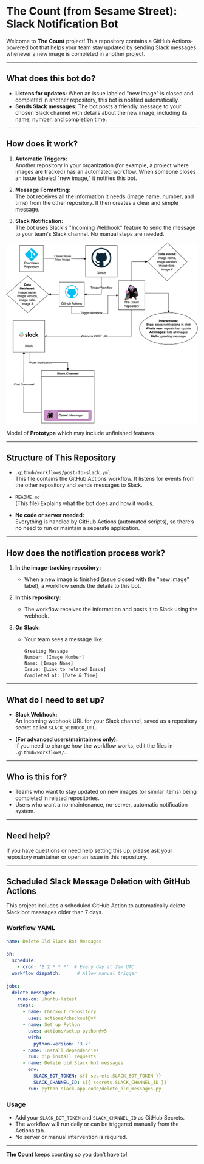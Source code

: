 # The Count (from Sesame Street): Slack Notification Bot
Welcome to **The Count** project! This repository contains a GitHub Actions-powered bot that helps your team stay updated by sending Slack messages whenever a new image is completed in another project.

---

## What does this bot do?

- **Listens for updates:** When an issue labeled "new image" is closed and completed in another repository, this bot is notified automatically.
- **Sends Slack messages:** The bot posts a friendly message to your chosen Slack channel with details about the new image, including its name, number, and completion time.

---

## How does it work?

1. **Automatic Triggers:**  
   Another repository in your organization (for example, a project where images are tracked) has an automated workflow. When someone closes an issue labeled "new image," it notifies this bot.

2. **Message Formatting:**  
   The bot receives all the information it needs (image name, number, and time) from the other repository. It then creates a clear and simple message.

3. **Slack Notification:**  
   The bot uses Slack's "Incoming Webhook" feature to send the message to your team's Slack channel. No manual steps are needed.

<p align="center">
  <img src="/assets/the-count-diagram.drawio.svg" default="the-count-diagram.drawio">
</p>

Model of **Prototype** which may include unfinished features

---

## Structure of This Repository

- `.github/workflows/post-to-slack.yml`  
  This file contains the GitHub Actions workflow. It listens for events from the other repository and sends messages to Slack.

- `README.md`  
  (This file) Explains what the bot does and how it works.

- **No code or server needed:**  
  Everything is handled by GitHub Actions (automated scripts), so there’s no need to run or maintain a separate application.

---

## How does the notification process work?

1. **In the image-tracking repository:**
   - When a new image is finished (issue closed with the "new image" label), a workflow sends the details to this bot.

2. **In this repository:**
   - The workflow receives the information and posts it to Slack using the webhook.

3. **On Slack:**
   - Your team sees a message like:
     ```
     Greeting Message
     Number: [Image Number]
     Name: [Image Name]
     Issue: [Link to related Issue]
     Completed at: [Date & Time]
     ```

---

## What do I need to set up?

- **Slack Webhook:**  
  An incoming webhook URL for your Slack channel, saved as a repository secret called `SLACK_WEBHOOK_URL`.

- **(For advanced users/maintainers only):**  
  If you need to change how the workflow works, edit the files in `.github/workflows/`.

---

## Who is this for?

- Teams who want to stay updated on new images (or similar items) being completed in related repositories.
- Users who want a no-maintenance, no-server, automatic notification system.

---

## Need help?

If you have questions or need help setting this up, please ask your repository maintainer or open an issue in this repository.

---

## Scheduled Slack Message Deletion with GitHub Actions

This project includes a scheduled GitHub Action to automatically delete Slack bot messages older than 7 days.

### Workflow YAML
```yaml
name: Delete Old Slack Bot Messages

on:
  schedule:
    - cron: '0 2 * * *'  # Every day at 2am UTC
  workflow_dispatch:      # Allow manual trigger

jobs:
  delete-messages:
    runs-on: ubuntu-latest
    steps:
      - name: Checkout repository
        uses: actions/checkout@v4
      - name: Set up Python
        uses: actions/setup-python@v5
        with:
          python-version: '3.x'
      - name: Install dependencies
        run: pip install requests
      - name: Delete old Slack bot messages
        env:
          SLACK_BOT_TOKEN: ${{ secrets.SLACK_BOT_TOKEN }}
          SLACK_CHANNEL_ID: ${{ secrets.SLACK_CHANNEL_ID }}
        run: python slack-app-code/delete_old_messages.py
```

### Usage
- Add your `SLACK_BOT_TOKEN` and `SLACK_CHANNEL_ID` as GitHub Secrets.
- The workflow will run daily or can be triggered manually from the Actions tab.
- No server or manual intervention is required.

---

**The Count** keeps counting so you don’t have to!
